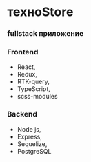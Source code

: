 # техноStore 
### fullstack приложение
### Frontend
* React, 
* Redux, 
* RTK-query, 
* TypeScript, 
* scss-modules

### Backend
* Node js, 
* Express, 
* Sequelize, 
* PostgreSQL



